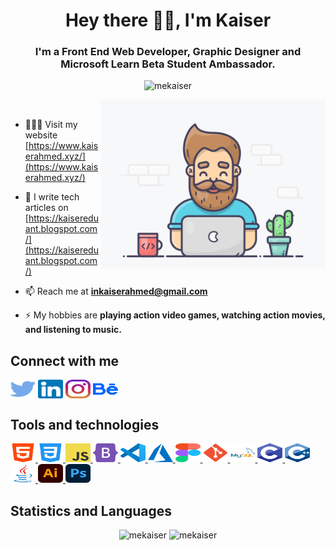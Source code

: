 <h1 align="center">Hey there 👋🏼, I'm Kaiser</h1>
<h3 align="center">I'm a Front End Web Developer, Graphic Designer and Microsoft Learn Beta Student Ambassador.</h3>

<p align="center"> <img src="https://komarev.com/ghpvc/?username=mekaiser&label=Profile%20views&color=FF6948&style=flat" alt="mekaiser" /> </p>

<img align="right" src="images/developer.gif" width="360" height="270" alt="GIF"/>

<p>&nbsp;</p>

- 👨🏻‍💻 Visit my website [https://www.kaiserahmed.xyz/](https://www.kaiserahmed.xyz/)

- 📝 I write tech articles on [https://kaisereduant.blogspot.com/](https://kaisereduant.blogspot.com/)

- 📫 Reach me at **inkaiserahmed@gmail.com**

- ⚡ My hobbies are **playing action video games, watching action movies, and listening to music.**

## Connect with me

<p align="left">
<a href="https://twitter.com/inkaiserahmed" target="_blank"><img align="center" src="icons/connections/twitter.svg" alt="inkaiserahmed" height="30" width="40" /></a>
<a href="https://linkedin.com/in/inkaiserahmed" target="_blank"><img align="center" src="icons/connections/linkedin.svg" alt="inkaiserahmed" height="30" width="40" /></a>
<a href="https://instagram.com/inkaiserahmed" target="_blank"><img align="center" src="icons/connections/instagram.svg" alt="inkaiserahmed" height="30" width="40" /></a>
<a href="https://www.behance.net/inkaiserahmed" target="_blank"><img align="center" src="icons/connections/behance.svg" alt="inkaiserahmed" height="30" width="40" /></a>
</p>

## Tools and technologies

<p align="left"> 
<a href="https://www.w3.org/html/" target="_blank"> <img src="icons/tools and technologies/html5.svg" alt="html5" height="30" width="40"/> </a> 
<a href="https://www.w3schools.com/css/" target="_blank"> <img src="icons/tools and technologies/css3.svg" alt="css3" height="30" width="40"/> </a>
<a href="https://www.javascript.com/" target="_blank"> <img src="icons/tools and technologies/javascript.svg" alt="javascript" height="30" width="40"/> </a>
<a href="https://getbootstrap.com/" target="_blank"> <img src="icons/tools and technologies/bootstrap-5-1.svg" alt="bootstrap" height="30" width="40"/> </a>
<a href="https://code.visualstudio.com/" target="_blank"> <img src="icons/tools and technologies/Visual_Studio_Code_1.18_icon.svg" alt="vscode" height="30" width="40"/> </a>
<a href="https://azure.microsoft.com/en-us/" target="_blank"> <img src="icons/tools and technologies/azure.svg" alt="azure" height="30" width="40"/> </a>
<a href="https://www.figma.com/" target="_blank"> <img src="icons/tools and technologies/Figma-logo.svg" alt="figma" height="30" width="40"/> </a>
<a href="https://git-scm.com/" target="_blank"> <img src="icons/tools and technologies/Git_icon.svg" alt="git" height="30" width="40"/> </a>
<a href="https://www.mysql.com/" target="_blank"> <img src="icons/tools and technologies/mysql-original-wordmark.svg" alt="mysql" height="30" width="40"/> </a>
<a href="https://www.cprogramming.com/" target="_blank"> <img src="icons/tools and technologies/C_Logo.svg" alt="c" height="30" width="40"/> </a>
<a href="https://www.w3schools.com/cpp/" target="_blank"> <img src="icons/tools and technologies/C++_Logo.svg" alt="c++" height="30" width="40"/> </a>
<a href="https://www.java.com/en/" target="_blank"> <img src="icons/tools and technologies/java-original.svg" alt="java" height="30" width="40"/> </a>
<a href="https://www.adobe.com/in/products/illustrator.html" target="_blank"> <img src="icons/tools and technologies/Adobe_Illustrator_CC_icon.svg" alt="illustrator" height="30" width="40"/> </a>
<a href="https://www.photoshop.com/en" target="_blank"> <img src="icons/tools and technologies/Adobe_Photoshop_CC_icon.svg" alt="photoshop" height="30" width="40"/> </a>
</p>

## Statistics and Languages

<p align="center"> 
    <img src="https://github-readme-stats-wine-rho.vercel.app/api?username=mekaiser&bg_color=00000000&include_all_commits=true&count_private=true&show_icons=true&hide_rank=false&icon_color=6381AF&text_color=f2f2f2&hide_title=true&disable_animations=true" alt="mekaiser" width="411"/> 
    <img src="https://github-readme-stats-wine-rho.vercel.app/api/top-langs?username=mekaiser&theme=dark&include_all_commits=true&count_private=true&layout=compact&bg_color=00000000" alt="mekaiser" height="136" />
</p>
